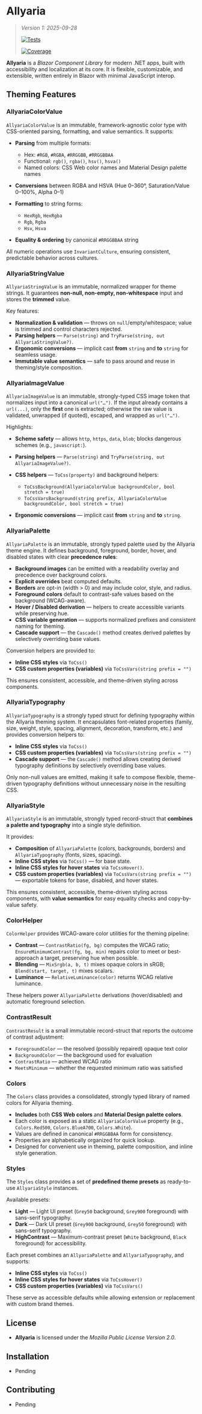 # Allyaria

> *Version 1: 2025-09-28*
>
> [![Tests](https://github.com/ja-sanborn/allyaria/actions/workflows/tests.yml/badge.svg?branch=main)](https://github.com/ja-sanborn/allyaria/actions/workflows/tests.yml)
>
> [![Coverage](https://ja-sanborn.github.io/allyaria/badge_linecoverage.svg)](https://ja-sanborn.github.io/allyaria/)

**Allyaria** is a *Blazor Component Library* for modern .NET apps, built with accessibility and localization at its
core. It is flexible, customizable, and extensible, written entirely in Blazor with minimal JavaScript interop.

## Theming Features

### AllyariaColorValue

`AllyariaColorValue` is an immutable, framework-agnostic color type with CSS-oriented parsing, formatting, and value
semantics.
It supports:

* **Parsing** from multiple formats:

    * Hex: `#RGB`, `#RGBA`, `#RRGGBB`, `#RRGGBBAA`
    * Functional: `rgb()`, `rgba()`, `hsv()`, `hsva()`
    * Named colors: CSS Web color names and Material Design palette names
* **Conversions** between RGBA and HSVA (Hue 0–360°, Saturation/Value 0–100%, Alpha 0–1)
* **Formatting** to string forms:

    * `HexRgb`, `HexRgba`
    * `Rgb`, `Rgba`
    * `Hsv`, `Hsva`
* **Equality & ordering** by canonical `#RRGGBBAA` string

All numeric operations use `InvariantCulture`, ensuring consistent, predictable behavior across cultures.

### AllyariaStringValue

`AllyariaStringValue` is an immutable, normalized wrapper for theme strings.
It guarantees **non-null, non-empty, non-whitespace** input and stores the **trimmed** value.

Key features:

* **Normalization & validation** — throws on `null`/empty/whitespace; value is trimmed and control characters rejected.
* **Parsing helpers** — `Parse(string)` and `TryParse(string, out AllyariaStringValue?)`.
* **Ergonomic conversions** — implicit cast **from** `string` and **to** `string` for seamless usage.
* **Immutable value semantics** — safe to pass around and reuse in theming/style composition.

### AllyariaImageValue

`AllyariaImageValue` is an immutable, strongly-typed CSS image token that normalizes input into a canonical
`url("…")`. If the input already contains a `url(...)`, only the **first** one is extracted; otherwise the raw value
is validated, unwrapped (if quoted), escaped, and wrapped as `url("…")`.

Highlights:

* **Scheme safety** — allows `http`, `https`, `data`, `blob`; blocks dangerous schemes (e.g., `javascript:`).
* **Parsing helpers** — `Parse(string)` and `TryParse(string, out AllyariaImageValue?)`.
* **CSS helpers** — `ToCss(property)` and background helpers:

    * `ToCssBackground(AllyariaColorValue backgroundColor, bool stretch = true)`
    * `ToCssVarsBackground(string prefix, AllyariaColorValue backgroundColor, bool stretch = true)`
* **Ergonomic conversions** — implicit cast **from** `string` and **to** `string`.

### AllyariaPalette

`AllyariaPalette` is an immutable, strongly typed palette used by the Allyaria theme engine.
It defines background, foreground, border, hover, and disabled states with clear **precedence rules**:

* **Background images** can be emitted with a readability overlay and precedence over background colors.
* **Explicit overrides** beat computed defaults.
* **Borders** are opt-in (width > 0) and may include color, style, and radius.
* **Foreground colors** default to contrast-safe values based on the background (WCAG-aware).
* **Hover / Disabled derivation** — helpers to create accessible variants while preserving hue.
* **CSS variable generation** — supports normalized prefixes and consistent naming for theming.
* **Cascade support** — the `Cascade()` method creates derived palettes by selectively overriding base values.

Conversion helpers are provided to:

* **Inline CSS styles** via `ToCss()`
* **CSS custom properties (variables)** via `ToCssVars(string prefix = "")`

This ensures consistent, accessible, and theme-driven styling across components.

### AllyariaTypography

`AllyariaTypography` is a strongly typed struct for defining typography within the Allyaria theming system.
It encapsulates font-related properties (family, size, weight, style, spacing, alignment, decoration, transform, etc.)
and provides conversion helpers to:

* **Inline CSS styles** via `ToCss()`
* **CSS custom properties (variables)** via `ToCssVars(string prefix = "")`
* **Cascade support** — the `Cascade()` method allows creating derived typography definitions by selectively overriding
  base values.

Only non-null values are emitted, making it safe to compose flexible, theme-driven typography definitions without
unnecessary noise in the resulting CSS.

### AllyariaStyle

`AllyariaStyle` is an immutable, strongly typed record-struct that **combines a palette and typography** into a single
style definition.

It provides:

* **Composition** of `AllyariaPalette` (colors, backgrounds, borders) and `AllyariaTypography` (fonts, sizes, spacing).
* **Inline CSS styles** via `ToCss()` — for base state.
* **Inline CSS styles for hover states** via `ToCssHover()`.
* **CSS custom properties (variables)** via `ToCssVars(string prefix = "")` — exportable tokens for base, disabled,
  and hover states.

This ensures consistent, accessible, theme-driven styling across components, with **value semantics** for easy equality
checks and copy-by-value safety.

### ColorHelper

`ColorHelper` provides WCAG-aware color utilities for the theming pipeline:

* **Contrast** — `ContrastRatio(fg, bg)` computes the WCAG ratio; `EnsureMinimumContrast(fg, bg, min)` repairs color to
  meet or best-approach a target, preserving hue when possible.
* **Blending** — `MixSrgb(a, b, t)` mixes opaque colors in sRGB; `Blend(start, target, t)` mixes scalars.
* **Luminance** — `RelativeLuminance(color)` returns WCAG relative luminance.

These helpers power `AllyariaPalette` derivations (hover/disabled) and automatic foreground selection.

### ContrastResult

`ContrastResult` is a small immutable record-struct that reports the outcome of contrast adjustment:

* `ForegroundColor` — the resolved (possibly repaired) opaque text color
* `BackgroundColor` — the background used for evaluation
* `ContrastRatio` — achieved WCAG ratio
* `MeetsMinimum` — whether the requested minimum ratio was satisfied

### Colors

The `Colors` class provides a consolidated, strongly typed library of named colors for Allyaria theming.

* **Includes** both **CSS Web colors** and **Material Design palette colors**.
* Each color is exposed as a static `AllyariaColorValue` property (e.g., `Colors.Red500`, `Colors.BlueA700`,
  `Colors.White`).
* Values are defined in canonical `#RRGGBBAA` form for consistency.
* Properties are alphabetically organized for quick lookup.
* Designed for convenient use in theming, palette composition, and inline style generation.

### Styles

The `Styles` class provides a set of **predefined theme presets** as ready-to-use `AllyariaStyle` instances.

Available presets:

* **Light** — Light UI preset (`Grey50` background, `Grey900` foreground) with sans-serif typography.
* **Dark** — Dark UI preset (`Grey900` background, `Grey50` foreground) with sans-serif typography.
* **HighContrast** — Maximum-contrast preset (`White` background, `Black` foreground) for accessibility.

Each preset combines an `AllyariaPalette` and `AllyariaTypography`, and supports:

* **Inline CSS styles** via `ToCss()`
* **Inline CSS styles for hover states** via `ToCssHover()`
* **CSS custom properties (variables)** via `ToCssVars()`

These serve as accessible defaults while allowing extension or replacement with custom brand themes.

## License

* **Allyaria** is licensed under the *Mozilla Public License Version 2.0*.

## Installation

* Pending

## Contributing

* Pending

